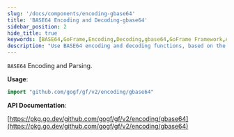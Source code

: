 ```yaml
---
slug: '/docs/components/encoding-gbase64'
title: 'BASE64 Encoding and Decoding-gbase64'
sidebar_position: 2
hide_title: true
keywords: [BASE64,GoFrame,Encoding,Decoding,gbase64,GoFrame Framework,API Documentation,Encoding Parsing,Go Language,Software Development]
description: "Use BASE64 encoding and decoding functions, based on the GoFrame framework's gbase64 package, providing encoding and decoding methods. Learn more through GitHub links and API documentation, a practical component for Go language developers."
---
```


`BASE64` Encoding and Parsing.

**Usage**:

```go
import "github.com/gogf/gf/v2/encoding/gbase64"
```

**API Documentation**:

[https://pkg.go.dev/github.com/gogf/gf/v2/encoding/gbase64](https://pkg.go.dev/github.com/gogf/gf/v2/encoding/gbase64)